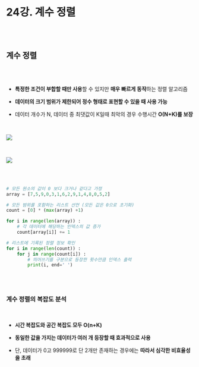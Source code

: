 # 24강. 계수 정렬

<br>

<br>

## 계수 정렬

<br>

<br>

- **특정한 조건이 부합할 때만 사용**할 수 있지만 **매우 빠르게 동작**하는 정렬 알고리즘

- **데이터의 크기 범위가 제한되어 정수 형태로 표현할 수 있을 때 사용 가능**

- 데이터 개수가 N, 데이터 중 최댓값이 K일때 최악의 경우 수행시간 **O(N+K)를 보장**

<br>

![](C:\Users\user\Desktop\TIL\ALGORITHM\LECTURE\L24_계수정렬.assets\L24_1.PNG)

<br>

![](C:\Users\user\Desktop\TIL\ALGORITHM\LECTURE\L24_계수정렬.assets\L24_2.PNG)

<br>

<br>

```python
# 모든 원소의 값이 0 보다 크거나 같다고 가정
array = [7,5,9,0,3,1,6,2,9,1,4,8,0,5,2]

# 모든 범위를 포함하는 리스트 선언 (모든 값은 0으로 초기화)
count = [0] * (max(array) +1)

for i in range(len(array)) :
    # 각 데이터에 해당하는 인덱스의 값 증가
    count[array[i]] += 1

# 리스트에 기록된 정렬 정보 확인
for i in range(len(count)) :
    for j in range(count[i]) :
        # 띄어쓰기를 구분으로 등장한 횟수만큼 인덱스 출력
        print(i, end=' ')
```

<br>

<br>

### 계수 정렬의 복잡도 분석

<br>

- **시간 복잡도와 공간 복잡도 모두 O(n+K)**

- **동일한 값을 가지는 데이터가 여러 개 등장할 때 효과적으로 사용**

- 단, 데이터가 0고 999999로 단 2개만 존재하는 경우에는 **따라서 심각한 비효율성을 초래**

<br>